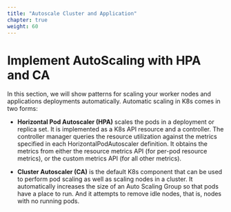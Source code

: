 ```yaml
---
title: "Autoscale Cluster and Application"
chapter: true
weight: 60
---
```


# Implement AutoScaling with HPA and CA

In this section, we will show patterns for scaling your worker nodes and applications deployments automatically. Automatic scaling in K8s comes in two forms:

* **Horizontal Pod Autoscaler (HPA)** scales the pods in a deployment or replica set. It is implemented as a K8s API resource and a controller. The controller manager queries the resource utilization against the metrics specified in each HorizontalPodAutoscaler definition. It obtains the metrics from either the resource metrics API (for per-pod resource metrics), or the custom metrics API (for all other metrics).

* **Cluster Autoscaler (CA)** is the default K8s component that can be used to perform pod scaling as well as scaling nodes in a cluster. It automatically increases the size of an Auto Scaling Group so that pods have a place to run. And it attempts to remove idle nodes, that is, nodes with no running pods.

